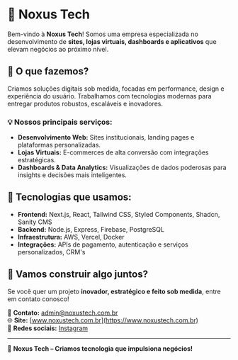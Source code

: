 # 🚀 Noxus Tech

Bem-vindo à **Noxus Tech**! Somos uma empresa especializada no desenvolvimento de **sites, lojas virtuais, dashboards e aplicativos** que elevam negócios ao próximo nível. 

## 🌟 O que fazemos?
Criamos soluções digitais sob medida, focadas em performance, design e experiência do usuário. Trabalhamos com tecnologias modernas para entregar produtos robustos, escaláveis e inovadores.

### 💡 Nossos principais serviços:
- **Desenvolvimento Web:** Sites institucionais, landing pages e plataformas personalizadas.
- **Lojas Virtuais:** E-commerces de alta conversão com integrações estratégicas.
- **Dashboards & Data Analytics:** Visualizações de dados poderosas para insights e decisões mais inteligentes.

## 🔧 Tecnologias que usamos:
- **Frontend:** Next.js, React, Tailwind CSS, Styled Components, Shadcn, Sanity CMS
- **Backend:** Node.js, Express, Firebase, PostgreSQL
- **Infraestrutura:** AWS, Vercel, Docker
- **Integrações:** APIs de pagamento, autenticação e serviços personalizados, CRM's

## 🤝 Vamos construir algo juntos?
Se você quer um projeto **inovador, estratégico e feito sob medida**, entre em contato conosco!  

📩 **Contato:** [admin@noxustech.com.br](mailto:admin@noxustech.com.br)  
🌐 **Site:** [www.noxustech.com.br](https://www.noxustech.com.br)  
📱 **Redes sociais:**  [Instagram](https://www.instagram.com/noxus_tech/)  

---

🔹 **Noxus Tech – Criamos tecnologia que impulsiona negócios!**  

